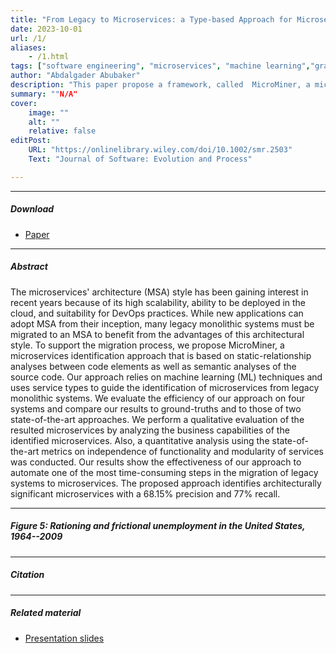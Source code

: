 ```yaml
---
title: "From Legacy to Microservices: a Type-based Approach for Microservice Identification using ML and Semantic Analysis" 
date: 2023-10-01
url: /1/
aliases: 
    - /1.html
tags: ["software engineering", "microservices", "machine learning","graphs"]
author: "Abdalgader Abubaker"
description: "This paper propose a framework, called  MicroMiner, a microservices identification approach that is based on static-relationship analyses between code elements as well as semantic analyses of the source code. It is relies on machine learning (ML) techniques" 
summary: ""N/A" 
cover:
    image: ""
    alt: ""
    relative: false
editPost:
    URL: "https://onlinelibrary.wiley.com/doi/10.1002/smr.2503"
    Text: "Journal of Software: Evolution and Process"

---
```


---

##### Download

+ [Paper](/)

[//]: # (# [Code and data]&#40;https://github.com/pmichaillat/job-rationing&#41;)

---

##### Abstract

The microservices' architecture (MSA) style has been gaining interest in recent years because of its high scalability, ability to be deployed in the cloud, and suitability for DevOps practices. While new applications can adopt MSA from their inception, many legacy monolithic systems must be migrated to an MSA to benefit from the advantages of this architectural style. To support the migration process, we propose MicroMiner, a microservices identification approach that is based on static-relationship analyses between code elements as well as semantic analyses of the source code. Our approach relies on machine learning (ML) techniques and uses service types to guide the identification of microservices from legacy monolithic systems. We evaluate the efficiency of our approach on four systems and compare our results to ground-truths and to those of two state-of-the-art approaches. We perform a qualitative evaluation of the resulted microservices by analyzing the business capabilities of the identified microservices. Also, a quantitative analysis using the state-of-the-art metrics on independence of functionality and modularity of services was conducted. Our results show the effectiveness of our approach to automate one of the most time-consuming steps in the migration of legacy systems to microservices. The proposed approach identifies architecturally significant microservices with a 68.15% precision and 77% recall.

---

##### Figure 5: Rationing and frictional unemployment in the United States, 1964--2009

[//]: # (![]&#40;/1f.png&#41;)

---

##### Citation

[//]: # (Michaillat, Pascal. 2012. "Do Matching Frictions Explain Unemployment? Not in Bad Times." *American Economic Review* 102 &#40;4&#41;: 1721--1750. https://doi.org/10.1257/aer.102.4.1721.)

---

##### Related material

+ [Presentation slides](/)

